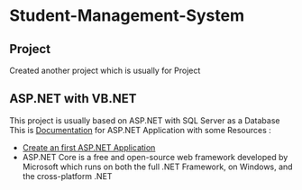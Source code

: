 # Student-Management-System

## Project 
Created another project which is usually for Project

## ASP.NET with VB.NET
This project is usually based on ASP.NET with SQL Server as a Database
This is [Documentation](https://learn.microsoft.com/en-us/aspnet/core/?view=aspnetcore-7.0) for ASP.NET Application with some Resources :
- [Create an first ASP.NET Application](https://learn.microsoft.com/en-us/aspnet/core/tutorials/signalr?view=aspnetcore-7.0&tabs=visual-studio)
- ASP.NET Core is a free and open-source web framework developed by Microsoft which runs on both the full .NET Framework, on Windows, and the cross-platform .NET
